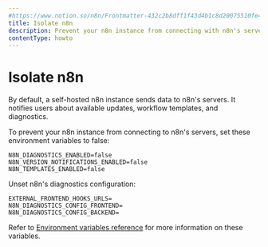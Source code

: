 ```yaml
---
#https://www.notion.so/n8n/Frontmatter-432c2b8dff1f43d4b1c8d20075510fe4
title: Isolate n8n
description: Prevent your n8n instance from connecting with n8n's servers. 
contentType: howto
---
```


# Isolate n8n

By default, a self-hosted n8n instance sends data to n8n's servers. It notifies users about available updates, workflow templates, and diagnostics. 

To prevent your n8n instance from connecting to n8n's servers, set these environment variables to false: 

```
N8N_DIAGNOSTICS_ENABLED=false
N8N_VERSION_NOTIFICATIONS_ENABLED=false
N8N_TEMPLATES_ENABLED=false
```

Unset n8n's diagnostics configuration:

```
EXTERNAL_FRONTEND_HOOKS_URLS=
N8N_DIAGNOSTICS_CONFIG_FRONTEND=
N8N_DIAGNOSTICS_CONFIG_BACKEND=
```

Refer to [Environment variables reference](/hosting/configuration/environment-variables/deployment/) for more information on these variables.
